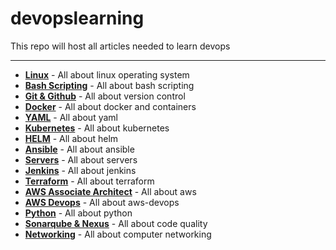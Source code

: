# **devopslearning**
This repo will host all articles needed to learn devops

----------------------------------------------
- **[Linux](Linux/README.md)** - All about linux operating system
- **[Bash Scripting](http://www.yahoo.com)** - All about bash scripting
- **[Git & Github](http://www.yahoo.com)** - All about version control
- **[Docker](http://www.yahoo.com)** - All about docker and containers
- **[YAML](YAML/yaml.md)** - All about yaml
- **[Kubernetes](http://www.yahoo.com)** - All about kubernetes
- **[HELM](http://www.yahoo.com)** - All about helm
- **[Ansible](http://www.yahoo.com)** - All about ansible
- **[Servers](http://www.yahoo.com)** - All about servers
- **[Jenkins](http://www.yahoo.com)** - All about jenkins
- **[Terraform](http://www.yahoo.com)** - All about terraform
- **[AWS Associate Architect](http://www.yahoo.com)** - All about aws
- **[AWS Devops](http://www.yahoo.com)** - All about aws-devops
- **[Python](http://www.yahoo.com)** - All about python
- **[Sonarqube & Nexus](http://www.yahoo.com)** - All about code quality
- **[Networking](http://www.yahoo.com)** - All about computer networking

